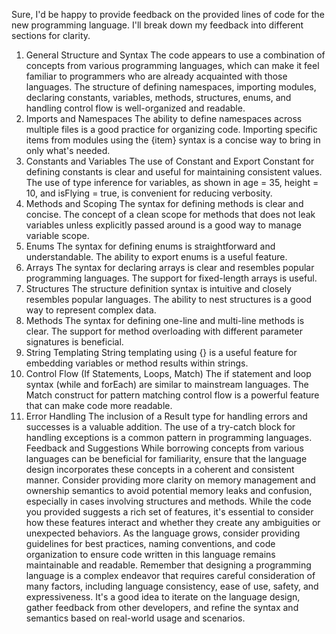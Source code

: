Sure, I'd be happy to provide feedback on the provided lines of code for the new programming language. I'll break down my feedback into different sections for clarity.

1. General Structure and Syntax
   The code appears to use a combination of concepts from various programming languages, which can make it feel familiar to programmers who are already acquainted with those languages.
   The structure of defining namespaces, importing modules, declaring constants, variables, methods, structures, enums, and handling control flow is well-organized and readable.
2. Imports and Namespaces
   The ability to define namespaces across multiple files is a good practice for organizing code.
   Importing specific items from modules using the {item} syntax is a concise way to bring in only what's needed.
3. Constants and Variables
   The use of Constant and Export Constant for defining constants is clear and useful for maintaining consistent values.
   The use of type inference for variables, as shown in age = 35, height = 10, and isFlying = true, is convenient for reducing verbosity.
4. Methods and Scoping
   The syntax for defining methods is clear and concise.
   The concept of a clean scope for methods that does not leak variables unless explicitly passed around is a good way to manage variable scope.
5. Enums
   The syntax for defining enums is straightforward and understandable.
   The ability to export enums is a useful feature.
6. Arrays
   The syntax for declaring arrays is clear and resembles popular programming languages.
   The support for fixed-length arrays is useful.
7. Structures
   The structure definition syntax is intuitive and closely resembles popular languages.
   The ability to nest structures is a good way to represent complex data.
8. Methods
   The syntax for defining one-line and multi-line methods is clear.
   The support for method overloading with different parameter signatures is beneficial.
9. String Templating
   String templating using {} is a useful feature for embedding variables or method results within strings.
10. Control Flow (If Statements, Loops, Match)
    The if statement and loop syntax (while and forEach) are similar to mainstream languages.
    The Match construct for pattern matching control flow is a powerful feature that can make code more readable.
11. Error Handling
    The inclusion of a Result type for handling errors and successes is a valuable addition.
    The use of a try-catch block for handling exceptions is a common pattern in programming languages.
    Feedback and Suggestions
    While borrowing concepts from various languages can be beneficial for familiarity, ensure that the language design incorporates these concepts in a coherent and consistent manner.
    Consider providing more clarity on memory management and ownership semantics to avoid potential memory leaks and confusion, especially in cases involving structures and methods.
    While the code you provided suggests a rich set of features, it's essential to consider how these features interact and whether they create any ambiguities or unexpected behaviors.
    As the language grows, consider providing guidelines for best practices, naming conventions, and code organization to ensure code written in this language remains maintainable and readable.
    Remember that designing a programming language is a complex endeavor that requires careful consideration of many factors, including language consistency, ease of use, safety, and expressiveness. It's a good idea to iterate on the language design, gather feedback from other developers, and refine the syntax and semantics based on real-world usage and scenarios.




